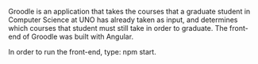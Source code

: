 Groodle is an application that takes the courses that a graduate student in Computer Science at UNO has already taken as input,
and determines which courses that student must still take in order to graduate.  The front-end of Groodle was built with
Angular.

In order to run the front-end, type: npm start.


